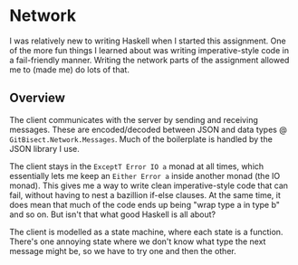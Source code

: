 # Network
I was relatively new to writing Haskell when I started this assignment. One of
the more fun things I learned about was writing imperative-style code in a
fail-friendly manner. Writing the network parts of the assignment allowed me to
(made me) do lots of that.

## Overview
The client communicates with the server by sending and receiving messages. These
are encoded/decoded between JSON and data types @ `GitBisect.Network.Messages`.
Much of the boilerplate is handled by the JSON library I use.

The client stays in the `ExceptT Error IO a` monad at all times, which
essentially lets me keep an `Either Error a` inside another monad (the IO
monad). This gives me a way to write clean imperative-style code that can fail,
without having to nest a bazillion if-else clauses. At the same time, it does
mean that much of the code ends up being "wrap type a in type b" and so on. But
isn't that what good Haskell is all about?

The client is modelled as a state machine, where each state is a function.
There's one annoying state where we don't know what type the next message might
be, so we have to try one and then the other.
